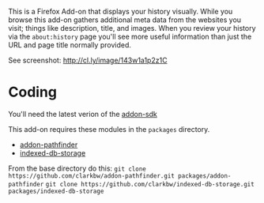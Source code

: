 This is a Firefox Add-on that displays your history visually.  While you browse this add-on gathers additional meta data from the websites you visit; things like description, title, and images.  When you review your history via the `about:history` page you'll see more useful information than just the URL and page title normally provided.

See screenshot: http://cl.ly/image/143w1a1p2z1C

Coding
=====

You'll need the latest verion of the [addon-sdk](https://github.com/mozilla/addon-sdk/)

This add-on requires these modules in the `packages` directory.  
 - [addon-pathfinder](https://github.com/erikvold/addon-pathfinder)
 - [indexed-db-storage](https://github.com/clarkbw/indexed-db-storage)

From the base directory do this:
`git clone https://github.com/clarkbw/addon-pathfinder.git packages/addon-pathfinder`
`git clone https://github.com/clarkbw/indexed-db-storage.git packages/indexed-db-storage`
